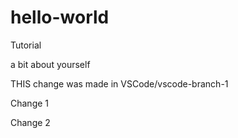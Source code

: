 # hello-world
Tutorial

a bit about yourself

THIS change was made in VSCode/vscode-branch-1

Change 1

Change 2
